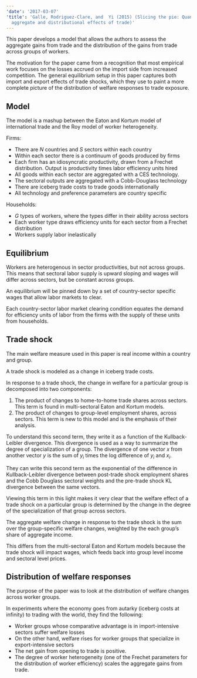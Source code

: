 ```yaml
---
'date': '2017-03-07'
'title': 'Galle, Rodriguez-Clare, and  Yi (2015) (Slicing the pie: Quantifying the
  aggregate and distributional effects of trade)'
---
```


<p>This paper develops a model that allows the authors to assess the aggregate gains from trade and the distribution of the gains from trade across groups of workers.</p>
<p>The motivation for the paper came from a recognition that most empirical work focuses on the losses accrued on the import side from increased competition. The general equilibrium setup in this paper captures both import and export effects of trade shocks, which they use to paint a more complete picture of the distribution of welfare responses to trade exposure.</p>
<h2 id="model">Model</h2>
<p>The model is a mashup between the Eaton and Kortum model of international trade and the Roy model of worker heterogeneity.</p>
<p>Firms:</p>
<ul>
<li>There are <span class="math inline"><em>N</em></span> countries and <span class="math inline"><em>S</em></span> sectors within each country</li>
<li>Within each sector there is a continuum of goods produced by firms</li>
<li>Each firm has an idiosyncratic productivity, drawn from a Frechet distribution. Output is productivity times labor efficiency units hired</li>
<li>All goods within each sector are aggregated with a CES technology.</li>
<li>The sectoral outputs are aggregated with a Cobb-Douglass technology</li>
<li>There are iceberg trade costs to trade goods internationally</li>
<li>All technology and preference parameters are country specific</li>
</ul>
<p>Households:</p>
<ul>
<li><span class="math inline"><em>G</em></span> types of workers, where the types differ in their ability across sectors</li>
<li>Each worker type draws efficiency units for each sector from a Frechet distribution</li>
<li>Workers supply labor inelastically</li>
</ul>
<!-- The authors note under extreme parameter assumptions, this model nests other
recent models. -->
<h2 id="equilibrium">Equilibrium</h2>
<p>Workers are heterogenous in sector productivities, but not across groups. This means that sectoral labor supply is upward sloping and wages will differ across sectors, but be constant across groups.</p>
<p>An equilibrium will be pinned down by a set of country-sector specific wages that allow labor markets to clear.</p>
<p>Each country-sector labor market clearing condition equates the demand for efficiency units of labor from the firms with the supply of these units from households.</p>
<h2 id="trade-shock">Trade shock</h2>
<p>The main welfare measure used in this paper is real income within a country and group.</p>
<p>A trade shock is modeled as a change in iceberg trade costs.</p>
<p>In response to a trade shock, the change in welfare for a particular group is decomposed into two components:</p>
<ol type="1">
<li>The product of changes to home-to-home trade shares across sectors. This term is found in multi-sectoral Eaton and Kortum models.</li>
<li>The product of changes to group-level employment shares, across sectors. This term is new to this model and is the emphasis of their analysis.</li>
</ol>
<p>To understand this second term, they write it as a function of the Kullback-Leibler divergence. This divergence is used as a way to summarize the degree of specialization of a group. The divergence of one vector <span class="math inline"><em>x</em></span> from another vector <span class="math inline"><em>y</em></span> is the sum of <span class="math inline"><em>y</em><sub><em>i</em></sub></span> times the log difference of <span class="math inline"><em>y</em><sub><em>i</em></sub></span> and <span class="math inline"><em>x</em><sub><em>i</em></sub></span>.</p>
<p>They can write this second term as the exponential of the difference in Kullback-Leibler divergence between post-trade shock employment shares and the Cobb Douglass sectoral weights and the pre-trade shock KL divergence between the same vectors.</p>
<p>Viewing this term in this light makes it very clear that the welfare effect of a trade shock on a particular group is determined by the change in the degree of the specialization of that group across sectors.</p>
<p>The aggregate welfare change in response to the trade shock is the sum over the group-specific welfare changes, weighted by the each group’s share of aggregate income.</p>
<p>This differs from the multi-sectoral Eaton and Kortum models because the trade shock will impact wages, which feeds back into group level income and sectoral level prices.</p>
<h2 id="distribution-of-welfare-responses">Distribution of welfare responses</h2>
<p>The purpose of the paper was to look at the distribution of welfare changes across worker groups.</p>
<p>In experiments where the economy goes from autarky (iceberg costs at infinity) to trading with the world, they find the following:</p>
<ul>
<li>Worker groups whose comparative advantage is in import-intensive sectors suffer welfare losses</li>
<li>On the other hand, welfare rises for worker groups that specialize in export-intensive sectors</li>
<li>The net gain from opening to trade is positive.</li>
<li>The degree of worker heterogeneity (one of the Frechet parameters for the distribution of worker efficiency) scales the aggregate gains from trade.</li>
</ul>

